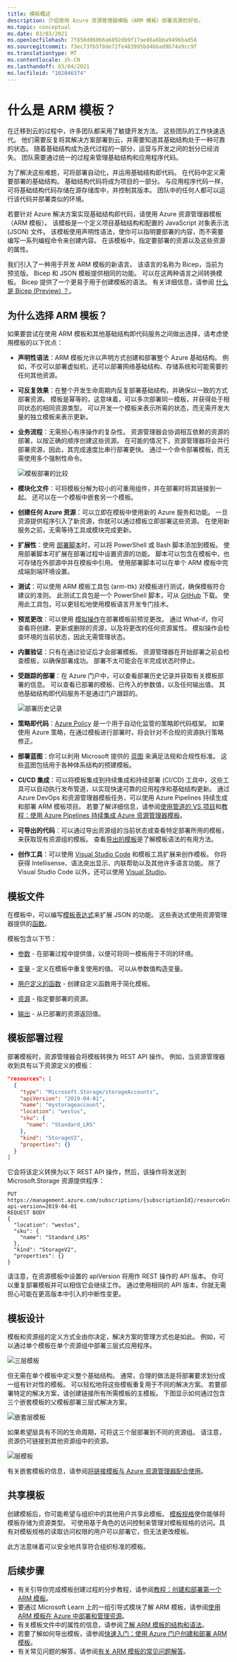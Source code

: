 ```yaml
---
title: 模板概述
description: 介绍使用 Azure 资源管理器模板（ARM 模板）部署资源的好处。
ms.topic: conceptual
ms.date: 03/03/2021
ms.openlocfilehash: 7f850d06066a6892db9f17ae86a6bba9496bad58
ms.sourcegitcommit: f3ec73fb5f8de72fe483995bd4bbad9b74a9cc9f
ms.translationtype: MT
ms.contentlocale: zh-CN
ms.lasthandoff: 03/04/2021
ms.locfileid: "102046374"
---
```

# <a name="what-are-arm-templates"></a>什么是 ARM 模板？

在迁移到云的过程中，许多团队都采用了敏捷开发方法。 这些团队的工作快速迭代。 他们需要反复将其解决方案部署到云，并需要知道其基础结构处于一种可靠的状态。 随着基础结构成为迭代过程的一部分，运营与开发之间的划分已经消失。 团队需要通过统一的过程来管理基础结构和应用程序代码。

为了解决这些难题，可将部署自动化，并运用基础结构即代码。 在代码中定义需要部署的基础结构。 基础结构代码将成为项目的一部分。 与应用程序代码一样，可将基础结构代码存储在源存储库中，并控制其版本。 团队中的任何人都可以运行该代码并部署类似的环境。

若要针对 Azure 解决方案实现基础结构即代码，请使用 Azure 资源管理器模板（ARM 模板）。 该模板是一个定义项目基础结构和配置的 JavaScript 对象表示法 (JSON) 文件。 该模板使用声明性语法，使你可以指明要部署的内容，而不需要编写一系列编程命令来创建内容。 在该模板中，指定要部署的资源以及这些资源的属性。

我们引入了一种用于开发 ARM 模板的新语言。 该语言的名称为 Bicep，当前为预览版。 Bicep 和 JSON 模板提供相同的功能。 可以在这两种语言之间转换模板。 Bicep 提供了一个更易于用于创建模板的语法。 有关详细信息，请参阅 [什么是 Bicep (Preview) ？](bicep-overview.md)。

## <a name="why-choose-arm-templates"></a>为什么选择 ARM 模板？

如果要尝试在使用 ARM 模板和其他基础结构即代码服务之间做出选择，请考虑使用模板的以下优点：

* **声明性语法**：ARM 模板允许以声明方式创建和部署整个 Azure 基础结构。 例如，不仅可以部署虚拟机，还可以部署网络基础结构、存储系统和可能需要的任何其他资源。

* **可反复效果**：在整个开发生命周期内反复部署基础结构，并确保以一致的方式部署资源。 模板是幂等的，这意味着，可以多次部署同一模板，并获得处于相同状态的相同资源类型。 可以开发一个模板来表示所需的状态，而无需开发大量的独立模板来表示更新。

* **业务流程**：无需担心有序操作的复杂性。 资源管理器会协调相互依赖的资源的部署，以按正确的顺序创建这些资源。 在可能的情况下，资源管理器将会并行部署资源，因此，其完成速度比串行部署更快。 通过一个命令部署模板，而无需使用多个强制性命令。

   ![模板部署的比较](./media/overview/template-processing.png)

* **模块化文件**：可将模板分解为较小的可重用组件，并在部署时将其链接到一起。 还可以在一个模板中嵌套另一个模板。

* **创建任何 Azure 资源**：可以立即在模板中使用新的 Azure 服务和功能。 一旦资源提供程序引入了新资源，你就可以通过模板立即部署这些资源。 在使用新服务之前，无需等待工具或模块完成更新。

* **扩展性**：使用 [部署脚本](deployment-script-template.md)时，可以将 PowerShell 或 Bash 脚本添加到模板。 使用部署脚本可扩展在部署过程中设置资源的功能。 脚本可以包含在模板中，也可存储在外部源中并在模板中引用。 使用部署脚本可以在单个 ARM 模板中完成端到端环境设置。

* **测试**：可以使用 ARM 模板工具包 (arm-ttk) 对模板进行测试，确保模板符合建议的准则。 此测试工具包是一个 PowerShell 脚本，可从 [GitHub](https://github.com/Azure/arm-ttk) 下载。 使用此工具包，可以更轻松地使用模板语言开发专门技术。

* **预览更改**：可以使用 [模拟操作](template-deploy-what-if.md)在部署模板前预览更改。 通过 What-if，你可查看将创建、更新或删除的资源，以及将更改的任何资源属性。 模拟操作会检查环境的当前状态，因此无需管理状态。

* **内置验证**：只有在通过验证后才会部署模板。 资源管理器在开始部署之前会检查模板，以确保部署成功。 部署不太可能会在半完成状态时停止。

* **受跟踪的部署**：在 Azure 门户中，可以查看部署历史记录并获取有关模板部署的信息。 可以查看已部署的模板、已传入的参数值，以及任何输出值。 其他基础结构即代码服务不是通过门户跟踪的。

   ![部署历史记录](./media/overview/deployment-history.png)

* **策略即代码**：[Azure Policy](../../governance/policy/overview.md) 是一个用于自动化监管的策略即代码框架。 如果使用 Azure 策略，在通过模板进行部署时，将会针对不合规的资源执行策略修正。

* **部署蓝图**：你可以利用 Microsoft 提供的 [蓝图](../../governance/blueprints/overview.md) 来满足法规和合规性标准。 这些蓝图包括用于各种体系结构的预建模板。

* **CI/CD 集成**：可以将模板集成到持续集成和持续部署 (CI/CD) 工具中，这些工具可以自动执行发布管道，以实现快速可靠的应用程序和基础结构更新。 通过 Azure DevOps 和资源管理器模板任务，可以使用 Azure Pipelines 持续生成和部署 ARM 模板项目。 若要了解详细信息，请参阅[使用管道的 VS 项目](add-template-to-azure-pipelines.md)和[教程：使用 Azure Pipelines 持续集成 Azure 资源管理器模板](./deployment-tutorial-pipeline.md)。

* **可导出的代码**：可以通过导出资源组的当前状态或查看特定部署所用的模板，来获取现有资源组的模板。 查看[导出的模板](export-template-portal.md)是了解模板语法的有用方法。

* **创作工具**：可以使用 [Visual Studio Code](quickstart-create-templates-use-visual-studio-code.md) 和模板工具扩展来创作模板。 你将获得 Intellisense、语法突出显示、内联帮助以及其他许多语言功能。 除了 Visual Studio Code 以外，还可以使用 [Visual Studio](create-visual-studio-deployment-project.md)。

## <a name="template-file"></a>模板文件

在模板中，可以编写[模板表达式](template-expressions.md)来扩展 JSON 的功能。 这些表达式使用资源管理器提供的[函数](template-functions.md)。

模板包含以下节：

* [参数](template-parameters.md) - 在部署过程中提供值，以便可将同一模板用于不同的环境。

* [变量](template-variables.md) - 定义在模板中重复使用的值。 可以从参数值构造变量。

* [用户定义的函数](template-user-defined-functions.md) - 创建自定义函数用于简化模板。

* [资源](resource-declaration.md) - 指定要部署的资源。

* [输出](template-outputs.md) - 从已部署的资源返回值。

## <a name="template-deployment-process"></a>模板部署过程

部署模板时，资源管理器会将模板转换为 REST API 操作。 例如，当资源管理器收到具有以下资源定义的模板：

```json
"resources": [
  {
    "type": "Microsoft.Storage/storageAccounts",
    "apiVersion": "2019-04-01",
    "name": "mystorageaccount",
    "location": "westus",
    "sku": {
      "name": "Standard_LRS"
    },
    "kind": "StorageV2",
    "properties": {}
  }
]
```

它会将该定义转换为以下 REST API 操作，然后，该操作将发送到 Microsoft.Storage 资源提供程序：

```HTTP
PUT
https://management.azure.com/subscriptions/{subscriptionId}/resourceGroups/{resourceGroupName}/providers/Microsoft.Storage/storageAccounts/mystorageaccount?api-version=2019-04-01
REQUEST BODY
{
  "location": "westus",
  "sku": {
    "name": "Standard_LRS"
  },
  "kind": "StorageV2",
  "properties": {}
}
```

请注意，在资源模板中设置的 apiVersion 将用作 REST 操作的 API 版本。 你可以重复部署模板并可以相信它会继续工作。 通过使用相同的 API 版本，你就无需担心可能在更高版本中引入的中断性变更。

## <a name="template-design"></a>模板设计

模板和资源组的定义方式全由你决定，解决方案的管理方式也是如此。 例如，可以通过单个模板在单个资源组中部署三层式应用程序。

![三层模板](./media/overview/3-tier-template.png)

但无需在单个模板中定义整个基础结构。 通常，合理的做法是将部署要求划分成一组有针对性的模板。 可以轻松地将这些模板重复用于不同的解决方案。 若要部署特定的解决方案，请创建链接所有所需模板的主模板。 下图显示如何通过包含三个嵌套模板的父模板部署三层式解决方案。

![嵌套层模板](./media/overview/nested-tiers-template.png)

如果希望层具有不同的生命周期，可将这三个层部署到不同的资源组。 请注意，资源仍可链接到其他资源组中的资源。

![层模板](./media/overview/tier-templates.png)

有关嵌套模板的信息，请参阅[将链接模板与 Azure 资源管理器配合使用](linked-templates.md)。

## <a name="share-templates"></a>共享模板

创建模板后，你可能希望与组织中的其他用户共享此模板。 [模板规格](template-specs.md)使你能够将模板存储为资源类型。 可使用基于角色的访问控制来管理对模板规格的访问。具有对模板规格的读取访问权限的用户可以部署它，但无法更改模板。

此方法意味着可以安全地共享符合组织标准的模板。

## <a name="next-steps"></a>后续步骤

* 有关引导你完成模板创建过程的分步教程，请参阅[教程：创建和部署第一个 ARM 模板](template-tutorial-create-first-template.md)。
* 要通过 Microsoft Learn 上的一组引导式模块了解 ARM 模板，请参阅[使用 ARM 模板在 Azure 中部署和管理资源](/learn/paths/deploy-manage-resource-manager-templates/)。
* 有关模板文件中的属性的信息，请参阅[了解 ARM 模板的结构和语法](template-syntax.md)。
* 若要了解如何导出模板，请参阅[快速入门：使用 Azure 门户创建和部署 ARM 模板](quickstart-create-templates-use-the-portal.md)。
* 有关常见问题的解答，请参阅[有关 ARM 模板的常见问题解答](frequently-asked-questions.md)。
